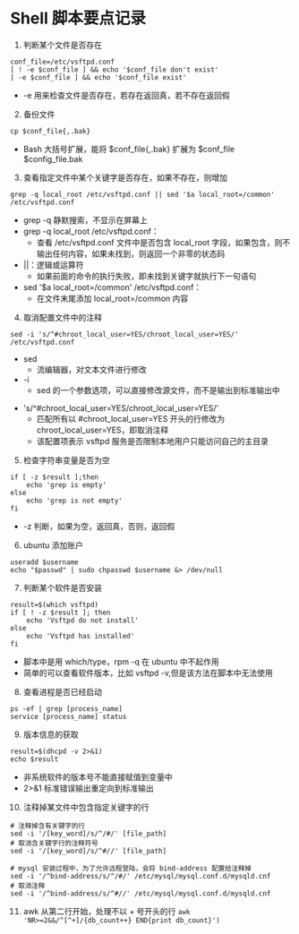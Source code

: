 # Shell 脚本要点记录

1. 判断某个文件是否存在
```
conf_file=/etc/vsftpd.conf
[ ! -e $conf_file ] && echo '$conf_file don't exist'
[ -e $conf_file ] && echo '$conf_file exist'
```
+ -e 用来检查文件是否存在，若存在返回真，若不存在返回假

2. 备份文件
```
cp $conf_file{,.bak}
```
+ Bash 大括号扩展，能将 $conf_file{,.bak} 扩展为 $conf_file $config_file.bak

3. 查看指定文件中某个关键字是否存在，如果不存在，则增加
```
grep -q local_root /etc/vsftpd.conf || sed '$a local_root=/common' /etc/vsftpd.conf
```
+ grep -q 静默搜索，不显示在屏幕上
+ grep -q local_root /etc/vsftpd.conf：
    - 查看 /etc/vsftpd.conf 文件中是否包含 local_root 字段，如果包含，则不输出任何内容，如果未找到，则返回一个非零的状态码
+ ||：逻辑或运算符
    - 如果前面的命令的执行失败，即未找到关键字就执行下一句语句
+ sed '$a local_root=/common' /etc/vsftpd.conf：
    - 在文件末尾添加 local_root=/common 内容

4. 取消配置文件中的注释
```
sed -i 's/^#chroot_local_user=YES/chroot_local_user=YES/' /etc/vsftpd.conf
```
+ sed 
    - 流编辑器，对文本文件进行修改
+ -i
    - sed 的一个参数选项，可以直接修改源文件，而不是输出到标准输出中
- 's/^#chroot_local_user=YES/chroot_local_user=YES/'
    - 匹配所有以 #chroot_local_user=YES 开头的行修改为 chroot_local_user=YES，即取消注释
    - 该配置项表示 vsftpd 服务是否限制本地用户只能访问自己的主目录

5. 检查字符串变量是否为空
```
if [ -z $result ];then
    echo 'grep is empty'
else
    echo 'grep is not empty'
fi
```

+ -z 判断，如果为空，返回真，否则，返回假

6. ubuntu 添加账户
```
useradd $username
echo "$passwd" | sudo chpasswd $username &> /dev/null
```

7. 判断某个软件是否安装
```
result=$(which vsftpd)
if [ ! -z $result ]; then
    echo 'Vsftpd do not install'
else
    echo 'Vsftpd has installed'
fi
```

+ 脚本中是用 which/type，rpm -q 在 ubuntu 中不起作用
+ 简单的可以查看软件版本，比如 vsftpd -v,但是该方法在脚本中无法使用

8. 查看进程是否已经启动
```
ps -ef | grep [process_name]
service [process_name] status
```

9. 版本信息的获取
```
result=$(dhcpd -v 2>&1)
echo $result
```
+ 非系统软件的版本号不能直接赋值到变量中
+ 2>&1 标准错误输出重定向到标准输出

10. 注释掉某文件中包含指定关键字的行
```
# 注释掉含有关键字的行
sed -i '/[key_word]/s/^/#/' [file_path]
# 取消含关键字行的注释符号
sed -i '/[key_word]/s/^#//' [file_path]

# mysql 安装过程中，为了允许远程登陆，会将 bind-address 配置给注释掉
sed -i '/^bind-address/s/^/#/' /etc/mysql/mysql.conf.d/mysqld.cnf
# 取消注释
sed -i '/^bind-address/s/^#//' /etc/mysql/mysql.conf.d/mysqld.cnf
```

11. awk 从第二行开始，处理不以 + 号开头的行
`awk 'NR>=2&&/^[^+]/{db_count++} END{print db_count}')`



